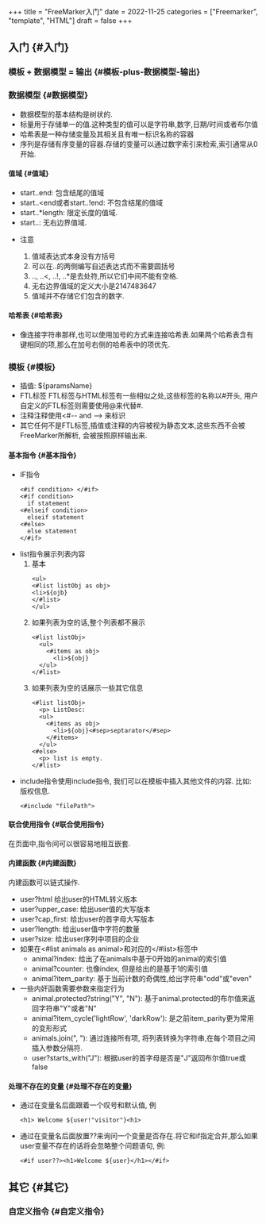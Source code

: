 +++
title = "FreeMarker入门"
date = 2022-11-25
categories = ["Freemarker", "template", "HTML"]
draft = false
+++

## 入门 {#入门}


### 模板 + 数据模型 = 输出 {#模板-plus-数据模型-输出}


### 数据模型 {#数据模型}

-   数据模型的基本结构是树状的.
-   标量用于存储单一的值.这种类型的值可以是字符串,数字,日期/时间或者布尔值
-   哈希表是一种存储变量及其相关且有唯一标识名称的容器
-   序列是存储有序变量的容器.存储的变量可以通过数字索引来检索,索引通常从0开始.


#### 值域 {#值域}

-   start..end: 包含结尾的值域
-   start..&lt;end或者start..!end: 不包含结尾的值域
-   start..\*length: 限定长度的值域.
-   start..: 无右边界值域.

<!--list-separator-->

-  注意

    1.  值域表达式本身没有方括号
    2.  可以在..的两侧编写自述表达式而不需要圆括号
    3.  .., ..&lt;, ..!, ..\*是去处符,所以它们中间不能有空格.
    4.  无右边界值域的定义大小是2147483647
    5.  值域并不存储它们包含的数字.


#### 哈希表 {#哈希表}

-   像连接字符串那样,也可以使用加号的方式来连接哈希表.如果两个哈希表含有键相同的项,那么在加号右侧的哈希表中的项优先.


### 模板 {#模板}

-   插值: ${paramsName}
-   FTL标签
    FTL标签与HTML标签有一些相似之处,这些标签的名称以#开头, 用户自定义的FTL标签则需要使用@来代替#.
-   注释注释使用&lt;#-- and --&gt; 来标识
-   其它任何不是FTL标签,插值或注释的内容被视为静态文本,这些东西不会被FreeMarker所解析, 会被按照原样输出来.


#### 基本指令 {#基本指令}

-   IF指令
    ```FreeMarker
    <#if condition> </#if>
    <#if condition>
      if statement
    <#elseif condition>
      elseif statement
    <#else>
      else statement
    </#if>
    ```
-   list指令展示列表内容
    1.  基本
        ```FreeMarker
        <ul>
        <#list listObj as obj>
        <li>${ojb}
        </#list>
        </ul>
        ```
    2.  如果列表为空的话,整个列表都不展示
        ```freeMarker
        <#list listObj>
          <ul>
            <#items as obj>
              <li>${obj}
          </ul>
        </#list>
        ```
    3.  如果列表为空的话展示一些其它信息
        ```freeMarker
        <#list listObj>
          <p> ListDesc:
          <ul>
            <#items as obj>
              <li>${obj}<#sep>septarator</#sep>
            </#items>
          </ul>
        <#else>
          <p> list is empty.
        </#list>
        ```
-   include指令使用include指令, 我们可以在模板中插入其他文件的内容. 比如: 版权信息.
    ```freemarker
    <#include "filePath">
    ```


#### 联合使用指令 {#联合使用指令}

在页面中,指令间可以很容易地相互嵌套.


#### 内建函数 {#内建函数}

内建函数可以链式操作.

-   user?html 给出user的HTML转义版本
-   user?upper_case: 给出user值的大写版本
-   user?cap_first: 给出user的首字母大写版本
-   user?length: 给出user值中字符的数量
-   user?size: 给出user序列中项目的企业
-   如果在&lt;#list animals as animal&gt;和对应的&lt;/#list&gt;标签中
    -   animal?index: 给出了在animals中基于0开始的animal的索引值
    -   animal?counter: 也像index, 但是给出的是基于1的索引值
    -   animal?item_parity: 基于当前计数的奇偶性,给出字符串"odd"或"even"
-   一些内奸函数需要参数来指定行为
    -   animal.protected?string("Y", "N"): 基于animal.protected的布尔值来返回字符串"Y"或者"N"
    -   animal?item_cycle('lightRow', 'darkRow'): 是之前item_parity更为常用的变形形式
    -   animals.join(", "): 通过连接所有项, 将列表转换为字符串,在每个项目之间插入参数分隔符.
    -   user?starts_with("J"): 根据user的首字母是否是"J"返回布尔值true或false


#### 处理不存在的变量 {#处理不存在的变量}

-   通过在变量名后面跟着一个叹号和默认值, 例
    ```nil
    <h1> Welcome ${user!"visitor"}<h1>
    ```
-   通过在变量名后面放置??来询问一个变量是否存在.将它和if指定合并,那么如果user变量不存在的话将会忽略整个问题语句, 例:
    ```freemarker
    <#if user??><h1>Welcome ${user}</h1></#if>
    ```


## 其它 {#其它}


### 自定义指令 {#自定义指令}
